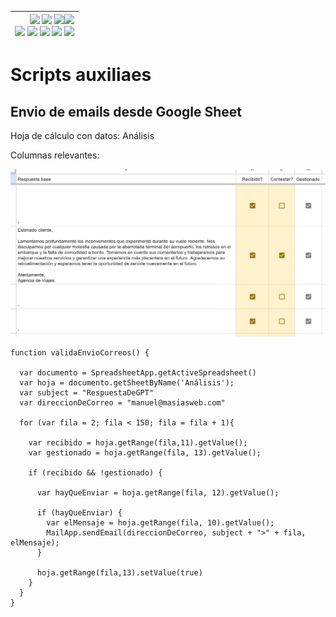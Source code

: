 <div align=right>

|[![](https://img.shields.io/badge/-Inicio-FFF?style=flat&logo=Emlakjet&logoColor=black)](/README.md) [![](https://img.shields.io/badge/-Introducción-FFF?style=flat&logo=abbrobotstudio&logoColor=black)](/documentos/intro.md) [![](https://img.shields.io/badge/-Panorámica-FFF?style=flat&logo=openstreetmap&logoColor=black)](/documentos/panoramica.md)[![](https://img.shields.io/badge/-Modelos_de_lenguaje-FFF?style=flat&logo=LiveChat&logoColor=black)](/documentos/LLMs.md)<br>  [![](https://img.shields.io/badge/-Prompts-FFF?style=flat&logo=Proton&logoColor=black)](/documentos/prompts/README.md) [![](https://img.shields.io/badge/-Ing,_de_prompts-FFF?style=flat&logo=googleearthengine&logoColor=black)](/documentos/ingenieriaDePrompts/README.md) [![](https://img.shields.io/badge/-Patrones-FFF?style=flat&logo=textpattern&logoColor=black)](/documentos/ingenieriaDePrompts/patrones/README.md) [![](https://img.shields.io/badge/8vP-FFF?style=flat&logo=v8&logoColor=black)](/documentos/prompts/mejoresPracticas/8virtudesDelPrompting.md) [![](https://img.shields.io/badge/-Casos_de_uso-FFF?style=flat&logo=gitbook&logoColor=black)](/documentos/casosDeUso/README.md)|
|-:|

</div>

# Scripts auxiliaes

## Envio de emails desde Google Sheet

Hoja de cálculo con datos: Análisis

Columnas relevantes:

![](/documentos/imagenes/hojaCalculo.png)


```
function validaEnvioCorreos() {

  var documento = SpreadsheetApp.getActiveSpreadsheet()
  var hoja = documento.getSheetByName('Análisis');
  var subject = "RespuestaDeGPT"
  var direccionDeCorreo = "manuel@masiasweb.com"

  for (var fila = 2; fila < 150; fila = fila + 1){

    var recibido = hoja.getRange(fila,11).getValue();
    var gestionado = hoja.getRange(fila, 13).getValue();

    if (recibido && !gestionado) {

      var hayQueEnviar = hoja.getRange(fila, 12).getValue();

      if (hayQueEnviar) {
        var elMensaje = hoja.getRange(fila, 10).getValue();
        MailApp.sendEmail(direccionDeCorreo, subject + ">" + fila, elMensaje);
      }

      hoja.getRange(fila,13).setValue(true)
    }
  }
}
```